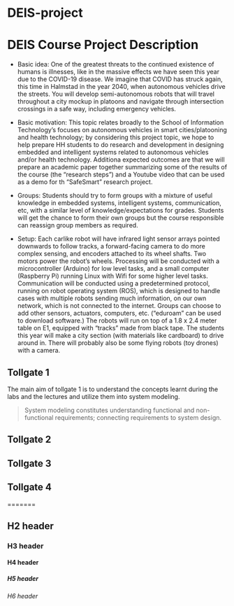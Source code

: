 # DEIS-project

# DEIS Course Project Description

* Basic idea: 
One of the greatest threats to the continued existence of humans is illnesses, like in the massive effects we have seen this year due to the COVID-19 disease. We imagine that COVID has struck again, this time in Halmstad in the year 2040, when autonomous vehicles drive the streets. You will develop semi-autonomous robots that will travel throughout a city mockup in platoons and navigate through intersection crossings in a safe way, including emergency vehicles. 

* Basic motivation: This topic relates broadly to the School of Information Technology’s focuses on autonomous vehicles in smart cities/platooning and health technology; by considering this project topic, we hope to help prepare HH students to do research and development in designing embedded and intelligent systems related to autonomous vehicles and/or health technology. Additiona expected outcomes are that we will prepare an academic paper together summarizing some of the results of the course (the “research steps”) and a Youtube video that can be used as a demo for th “SafeSmart” research project.

* Groups: Students should try to form groups with a mixture of useful knowledge in embedded systems, intelligent systems, communication, etc, with a similar level of knowledge/expectations for grades. Students will get the chance to form their own groups but the course responsible can reassign group members as required.

* Setup: Each carlike robot will have infrared light sensor arrays pointed downwards to follow tracks, a forward-facing camera to do more complex sensing, and encoders attached to its wheel shafts. Two motors power the robot’s wheels. Processing will be conducted with a microcontroller (Arduino) for low level tasks, and a small computer (Raspberry Pi) running Linux with Wifi for some higher level tasks. Communication will be conducted using a predetermined protocol, running on robot operating system (ROS), which is designed to handle cases with multiple robots sending much information, on our own network, which is not connected to the internet. Groups can choose to add other sensors, actuators, computers, etc. (“eduroam” can be used to download software.)  The robots will run on top of a 1.8 x 2.4 meter table on E1, equipped with “tracks” made from black tape. The students this year will make a city section (with materials like cardboard) to drive around in. There will probably also be some flying robots (toy drones) with a camera.


## Tollgate 1
The main aim of tollgate 1 is to understand the concepts learnt during the labs and the lectures and utilize them into system modeling.

> System modeling constitutes understanding functional and non-functional requirements; connecting requirements to system design.

## Tollgate 2

## Tollgate 3

## Tollgate 4
=======

## H2 header
### H3 header
#### H4 header
##### H5 header
###### H6 header

